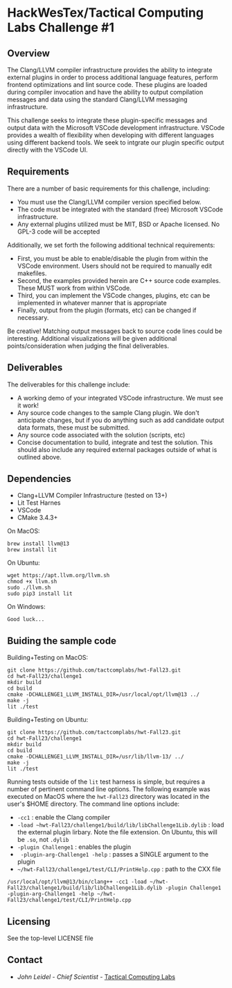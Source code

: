 # HackWesTex/Tactical Computing Labs Challenge #1

## Overview

The Clang/LLVM compiler infrastructure provides the ability to integrate 
external plugins in order to process additional language features, perform 
frontend optimizations and lint source code.  These plugins are loaded 
during compiler invocation and have the ability to output compilation 
messages and data using the standard Clang/LLVM messaging infrastructure.  

This challenge seeks to integrate these plugin-specific messages and 
output data with the Microsoft VSCode development infrastructure.  VSCode 
provides a wealth of flexibility when developing with different languages 
using different backend tools.  We seek to intgrate our plugin specific 
output directly with the VSCode UI.

## Requirements

There are a number of basic requirements for this challenge, including:
* You must use the Clang/LLVM compiler version specified below.
* The code must be integrated with the standard (free) Microsoft VSCode infrastructure.
* Any external plugins utilized must be MIT, BSD or Apache licensed.  No GPL-3 code 
will be accepted

Additionally, we set forth the following additional technical requirements:
* First, you must be able to enable/disable the plugin from within the VSCode
environment.  Users should not be required to manually edit makefiles.
* Second, the examples provided herein are C++ source code examples.  These MUST 
work from within VSCode.
* Third, you can implement the VSCode changes, plugins, etc can be implemented 
in whatever manner that is appropriate
* Finally, output from the plugin (formats, etc) can be changed if necessary.

Be creative!  Matching output messages back to source code lines could 
be interesting.  Additional visualizations will be given additional points/consideration 
when judging the final deliverables.

## Deliverables

The deliverables for this challenge include:
* A working demo of your integrated VSCode infrastructure.  We must see it work!
* Any source code changes to the sample Clang plugin.  We don't anticipate changes, 
but if you do anything such as add candidate output data formats, these must be 
submitted.
* Any source code associated with the solution (scripts, etc)
* Concise documentation to build, integrate and test the solution.  This should also 
include any required external packages outside of what is outlined above.

## Dependencies
* Clang+LLVM Compiler Infrastructure (tested on 13+)
* Lit Test Harnes
* VSCode
* CMake 3.4.3+

On MacOS:
```
brew install llvm@13
brew install lit
```

On Ubuntu:
```
wget https://apt.llvm.org/llvm.sh
chmod +x llvm.sh
sudo ./llvm.sh
sudo pip3 install lit
```

On Windows:
```
Good luck...
```

## Buiding the sample code

Building+Testing on MacOS:

```
git clone https://github.com/tactcomplabs/hwt-Fall23.git
cd hwt-Fall23/challenge1
mkdir build
cd build
cmake -DCHALLENGE1_LLVM_INSTALL_DIR=/usr/local/opt/llvm@13 ../
make -j
lit ./test
```

Building+Testing on Ubuntu:

```
git clone https://github.com/tactcomplabs/hwt-Fall23.git
cd hwt-Fall23/challenge1
mkdir build
cd build
cmake -DCHALLENGE1_LLVM_INSTALL_DIR=/usr/lib/llvm-13/ ../
make -j
lit ./test
```

Running tests outside of the `lit` test harness is simple, but requires 
a number of pertinent command line options.  The following example was 
executed on MacOS where the `hwt-Fall23` directory was located in the 
user's $HOME directory.  The command line options include:

* `-cc1` : enable the Clang compiler
* `-load ~hwt-Fall23/challenge1/build/lib/libChallenge1Lib.dylib` : load the 
external plugin lirbary.  Note the file extension.  On Ubuntu, this will be `.so`, not 
`.dylib`
* `-plugin Challenge1` : enables the plugin
* ` -plugin-arg-Challenge1 -help` : passes a SINGLE argument to the plugin
* `~/hwt-Fall23/challenge1/test/CLI/PrintHelp.cpp` : path to the CXX file

```
/usr/local/opt/llvm@13/bin/clang++ -cc1 -load ~/hwt-Fall23/challenge1/build/lib/libChallenge1Lib.dylib -plugin Challenge1  -plugin-arg-Challenge1 -help ~/hwt-Fall23/challenge1/test/CLI/PrintHelp.cpp
```

## Licensing

See the top-level LICENSE file

## Contact
* *John Leidel* - *Chief Scientist* - [Tactical Computing Labs](http://www.tactcomplabs.com)
